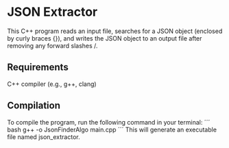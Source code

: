 # JSON Extractor
This C++ program reads an input file, searches for a JSON object
(enclosed by curly braces {}), and writes the JSON object to an output file after removing any forward slashes /.
## Requirements
C++ compiler (e.g., g++, clang)
## Compilation
To compile the program, run the following command in your terminal:
´´´ bash
g++ -o JsonFinderAlgo main.cpp
´´´
This will generate an executable file named json_extractor.

